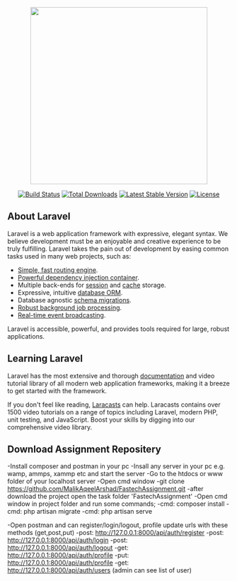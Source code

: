 <p align="center"><a href="https://laravel.com" target="_blank"><img src="https://raw.githubusercontent.com/laravel/art/master/logo-lockup/5%20SVG/2%20CMYK/1%20Full%20Color/laravel-logolockup-cmyk-red.svg" width="400"></a></p>

<p align="center">
<a href="https://travis-ci.org/laravel/framework"><img src="https://travis-ci.org/laravel/framework.svg" alt="Build Status"></a>
<a href="https://packagist.org/packages/laravel/framework"><img src="https://img.shields.io/packagist/dt/laravel/framework" alt="Total Downloads"></a>
<a href="https://packagist.org/packages/laravel/framework"><img src="https://img.shields.io/packagist/v/laravel/framework" alt="Latest Stable Version"></a>
<a href="https://packagist.org/packages/laravel/framework"><img src="https://img.shields.io/packagist/l/laravel/framework" alt="License"></a>
</p>

## About Laravel

Laravel is a web application framework with expressive, elegant syntax. We believe development must be an enjoyable and creative experience to be truly fulfilling. Laravel takes the pain out of development by easing common tasks used in many web projects, such as:

- [Simple, fast routing engine](https://laravel.com/docs/routing).
- [Powerful dependency injection container](https://laravel.com/docs/container).
- Multiple back-ends for [session](https://laravel.com/docs/session) and [cache](https://laravel.com/docs/cache) storage.
- Expressive, intuitive [database ORM](https://laravel.com/docs/eloquent).
- Database agnostic [schema migrations](https://laravel.com/docs/migrations).
- [Robust background job processing](https://laravel.com/docs/queues).
- [Real-time event broadcasting](https://laravel.com/docs/broadcasting).

Laravel is accessible, powerful, and provides tools required for large, robust applications.

## Learning Laravel

Laravel has the most extensive and thorough [documentation](https://laravel.com/docs) and video tutorial library of all modern web application frameworks, making it a breeze to get started with the framework.

If you don't feel like reading, [Laracasts](https://laracasts.com) can help. Laracasts contains over 1500 video tutorials on a range of topics including Laravel, modern PHP, unit testing, and JavaScript. Boost your skills by digging into our comprehensive video library.

## Download Assignment Repositery
-Install composer and postman in your pc
-Insall any server in your pc e.g. wamp, ammps, xammp etc and start the server
-Go to the htdocs or www folder of your localhost server
-Open cmd window
-git clone https://github.com/MalikAqeelArshad/FastechAssignment.git
-after download the project open the task folder 'FastechAssignment'
-Open cmd window in project folder and run some commands;
-cmd: composer install
-cmd: php artisan migrate
-cmd: php artisan serve

-Open postman and can register/login/logout, profile update urls with these methods (get,post,put)
-post: http://127.0.0.1:8000/api/auth/register
-post: http://127.0.0.1:8000/api/auth/login
-post: http://127.0.0.1:8000/api/auth/logout
-get: http://127.0.0.1:8000/api/auth/profile
-put: http://127.0.0.1:8000/api/auth/profile
-get: http://127.0.0.1:8000/api/auth/users (admin can see list of user)
